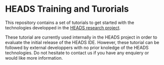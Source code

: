 HEADS Training and Turorials
============================

This repository contains a set of tutorials to get started with the technologies developped in the [HEADS research project](http://heads-project.eu/). 

These tutorial are currently used internally in the HEADS project in order to evaluate the initial release of the HEADS IDE. However, these tutorial can be followed by external developpers with no prior knoledge of the HEADS technologies. Do not hesitate to contact us if you have any enquiery or would like more information.

